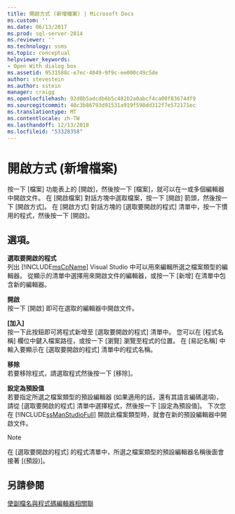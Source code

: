 ```yaml
---
title: 開啟方式 (新增檔案) | Microsoft Docs
ms.custom: ''
ms.date: 06/13/2017
ms.prod: sql-server-2014
ms.reviewer: ''
ms.technology: ssms
ms.topic: conceptual
helpviewer_keywords:
- Open With dialog box
ms.assetid: 9531588c-e7ec-4049-9f9c-ee000c49c5de
author: stevestein
ms.author: sstein
manager: craigg
ms.openlocfilehash: 92d0b5adcdb6b5c482b2a0abcf4ca00f83674df9
ms.sourcegitcommit: 40c3b86793d91531a919f598dd312f7e572171ec
ms.translationtype: MT
ms.contentlocale: zh-TW
ms.lasthandoff: 12/13/2018
ms.locfileid: "53328358"
---
```

# <a name="open-with-new-file"></a>開啟方式 (新增檔案)
  按一下 [檔案] 功能表上的 [開啟]，然後按一下 [檔案]，就可以在一或多個編輯器中開啟文件。 在 [開啟檔案] 對話方塊中選取檔案，按一下 [開啟] 箭頭，然後按一下 [開啟方式]。 在 [開啟方式] 對話方塊的 [選取要開啟的程式] 清單中，按一下慣用的程式，然後按一下 [開啟]。  
  
## <a name="options"></a>選項。  
 **選取要開啟的程式**  
 列出 [!INCLUDE[msCoName](../../includes/msconame-md.md)] Visual Studio 中可以用來編輯所選之檔案類型的編輯器。 從顯示的清單中選擇用來開啟文件的編輯器，或按一下 [新增] 在清單中包含新的編輯器。  
  
 **開啟**  
 按一下 [開啟] 即可在選取的編輯器中開啟文件。  
  
 **[加入]**  
 按一下此按鈕即可將程式新增至 [選取要開啟的程式] 清單中。 您可以在 [程式名稱] 欄位中鍵入檔案路徑，或按一下 [瀏覽] 瀏覽至程式的位置。 在 [易記名稱] 中輸入要顯示在 [選取要開啟的程式] 清單中的程式名稱。  
  
 **移除**  
 若要移除程式，請選取程式然後按一下 [移除]。  
  
 **設定為預設值**  
 若要指定所選之檔案類型的預設編輯器 (如果適用的話，還有其語言編碼選項)，請從 [選取要開啟的程式] 清單中選擇程式，然後按一下 [設定為預設值]。 下次您在 [!INCLUDE[ssManStudioFull](../../includes/ssmanstudiofull-md.md)] 開啟此檔案類型時，就會在新的預設編輯器中開啟文件。  
  
> [!NOTE]  
>  在 [選取要開啟的程式] 的程式清單中，所選之檔案類型的預設編輯器名稱後面會接著 [(預設)]。  
  
## <a name="see-also"></a>另請參閱  
 [使副檔名與程式碼編輯器相關聯](../../relational-databases/scripting/associate-file-extensions-to-a-code-editor.md)  
